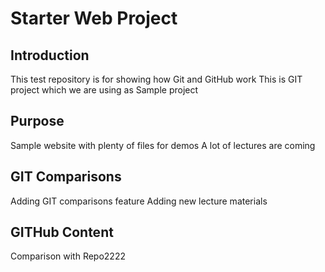 # Starter Web Project

## Introduction

This test repository is for showing how Git and GitHub work
This is GIT project which we are using as Sample project
## Purpose

Sample website with plenty of files for demos
A lot of lectures are coming

## GIT Comparisons
Adding GIT comparisons feature
Adding new lecture materials

## GITHub Content
Comparison with Repo2222
